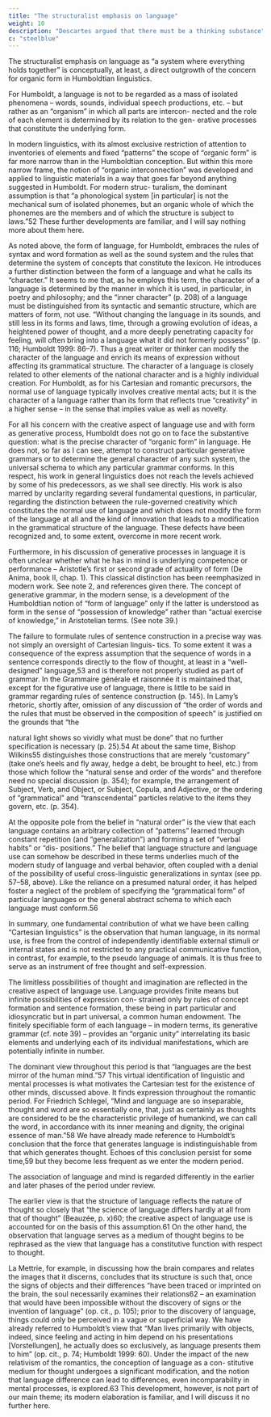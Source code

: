 ```yaml
---
title: "The structuralist emphasis on language"
weight: 10
description: "Descartes argued that there must be a thinking substance"
c: "steelblue"
---
```




The structuralist emphasis on language as “a system where everything holds together” is conceptually, at least, a direct outgrowth of the concern for organic form in Humboldtian linguistics. 

For Humboldt, a language is not to be regarded as a mass of isolated phenomena – words, sounds, individual speech productions, etc. – but rather as an “organism” in which all parts are intercon- nected and the role of each element is determined by its relation to the gen- erative processes that constitute the underlying form. 

In modern linguistics, with its almost exclusive restriction of attention to inventories of elements and fixed “patterns” the scope of “organic form” is far more narrow than in the Humboldtian conception. But within this more narrow frame, the notion of “organic interconnection” was developed and applied to linguistic materials in a way that goes far beyond anything suggested in Humboldt. For modern struc- turalism, the dominant assumption is that “a phonological system [in particular] is not the mechanical sum of isolated phonemes, but an organic whole of which the phonemes are the members and of which the structure is subject to laws.”52 These further developments are familiar, and I will say nothing more about them here.

As noted above, the form of language, for Humboldt, embraces the rules of syntax and word formation as well as the sound system and the rules that determine the system of concepts that constitute the lexicon. He introduces a further distinction between the form of a language and what he calls its “character.” It seems to me that, as he employs this term, the character of a language is determined by the manner in which it is used, in particular, in poetry and philosophy; and the “inner character” (p. 208) of a language must be distinguished from its syntactic and semantic structure, which are matters of form, not use. “Without changing the language in its sounds, and still less in its forms and laws, time, through a growing evolution of ideas, a heightened power
of thought, and a more deeply penetrating capacity for feeling, will often bring
into a language what it did not formerly possess” (p. 116; Humboldt 1999:
86–7). Thus a great writer or thinker can modify the character of the language
and enrich its means of expression without affecting its grammatical structure.
The character of a language is closely related to other elements of the national
character and is a highly individual creation. For Humboldt, as for his Cartesian
and romantic precursors, the normal use of language typically involves creative
mental acts; but it is the character of a language rather than its form that reflects
true “creativity” in a higher sense – in the sense that implies value as well as
novelty.

For all his concern with the creative aspect of language use and with form as
generative process, Humboldt does not go on to face the substantive question:
what is the precise character of “organic form” in language. He does not, so far
as I can see, attempt to construct particular generative grammars or to determine
the general character of any such system, the universal schema to which any
particular grammar conforms. In this respect, his work in general linguistics
does not reach the levels achieved by some of his predecessors, as we shall see
directly. His work is also marred by unclarity regarding several fundamental
questions, in particular, regarding the distinction between the rule-governed
creativity which constitutes the normal use of language and which does not
modify the form of the language at all and the kind of innovation that leads to a
modification in the grammatical structure of the language. These defects have
been recognized and, to some extent, overcome in more recent work.

Furthermore, in his discussion of generative processes in language it is often
unclear whether what he has in mind is underlying competence or performance –
Aristotle’s first or second grade of actuality of form (De Anima, book II, chap. 1).
This classical distinction has been reemphasized in modern work. See note 2, and
references given there. The concept of generative grammar, in the modern sense,
is a development of the Humboldtian notion of “form of language” only if the
latter is understood as form in the sense of “possession of knowledge” rather than
“actual exercise of knowledge,” in Aristotelian terms. (See note 39.)

The failure to formulate rules of sentence construction in a precise way was not simply an oversight of Cartesian linguis- tics. To some extent it was a consequence of the express assumption that the sequence of words in a sentence corresponds directly to the flow of thought, at least in a “well-designed” language,53 and is therefore not properly studied as part of grammar. In the Grammaire générale et raisonnée it is maintained that, except for the figurative use of language, there is little to be said in grammar regarding rules of sentence construction (p. 145). In Lamy’s rhetoric, shortly after, omission of any discussion of “the order of words and the rules that must be observed in the composition of speech” is justified on the grounds that “the

natural light shows so vividly what must be done” that no further specification is
necessary (p. 25).54 At about the same time, Bishop Wilkins55 distinguishes
those constructions that are merely “customary” (take one’s heels and fly away,
hedge a debt, be brought to heel, etc.) from those which follow the “natural
sense and order of the words” and therefore need no special discussion (p. 354);
for example, the arrangement of Subject, Verb, and Object, or Subject, Copula,
and Adjective, or the ordering of “grammatical” and “transcendental” particles
relative to the items they govern, etc. (p. 354).

At the opposite pole from the belief in “natural order” is the view that each
language contains an arbitrary collection of “patterns” learned through constant
repetition (and “generalization”) and forming a set of “verbal habits” or “dis-
positions.” The belief that language structure and language use can somehow be
described in these terms underlies much of the modern study of language and
verbal behavior, often coupled with a denial of the possibility of useful
cross-linguistic generalizations in syntax (see pp. 57–58, above). Like the
reliance on a presumed natural order, it has helped foster a neglect of the problem
of specifying the “grammatical form” of particular languages or the general
abstract schema to which each language must conform.56

In summary, one fundamental contribution of what we have been calling “Cartesian linguistics” is the observation that human language, in its normal use, is free from the control of independently identifiable external stimuli or internal states and is not restricted to any practical communicative function, in contrast, for example, to the pseudo language of animals. It is thus free to serve as an instrument of free thought and self-expression. 

The limitless possibilities of thought and imagination are reflected in the creative aspect of language use. Language provides finite means but infinite possibilities of expression con- strained only by rules of concept formation and sentence formation, these being in part particular and idiosyncratic but in part universal, a common human endowment. The finitely specifiable form of each language – in modern terms, its generative grammar (cf. note 39) – provides an “organic unity” interrelating its basic elements and underlying each of its individual manifestations, which are potentially infinite in number.

The dominant view throughout this period is that “languages are the best mirror of the human mind.”57 This virtual identification of linguistic and mental processes is what motivates the Cartesian test for the existence of other minds, discussed above. It finds expression throughout the romantic period. For Friedrich Schlegel, “Mind and language are so inseparable, thought and word are so essentially one, that, just as certainly as thoughts are considered to be the characteristic privilege of humankind, we can call the word, in accordance with its inner meaning and dignity, the original essence of man.”58 We have already made reference to Humboldt’s conclusion that the force that generates language is indistinguishable from that which generates thought. Echoes of this conclusion persist for some time,59 but they become less frequent as we enter the modern period.

The association of language and mind is regarded differently in the earlier and later phases of the period under review.

The earlier view is that the structure of language reflects the nature of thought so closely that “the science of language differs hardly at all from that of thought” (Beauzée, p. x)60; the creative aspect of language use is accounted for on the
basis of this assumption.61 On the other hand, the observation that language
serves as a medium of thought begins to be rephrased as the view that language
has a constitutive function with respect to thought. 

La Mettrie, for example, in discussing how the brain compares and relates the images that it discerns,
concludes that its structure is such that, once the signs of objects and their
differences “have been traced or imprinted on the brain, the soul necessarily
examines their relations62 – an examination that would have been impossible
without the discovery of signs or the invention of language” (op. cit., p. 105);
prior to the discovery of language, things could only be perceived in a vague or
superficial way. We have already referred to Humboldt’s view that “Man lives
primarily with objects, indeed, since feeling and acting in him depend on his
presentations [Vorstellungen], he actually does so exclusively, as language
presents them to him” (op. cit., p. 74; Humboldt 1999: 60). Under the impact
of the new relativism of the romantics, the conception of language as a con-
stitutive medium for thought undergoes a significant modification, and the
notion that language difference can lead to differences, even incomparability
in mental processes, is explored.63 This development, however, is not part of
our main theme; its modern elaboration is familiar, and I will discuss it no
further here.

